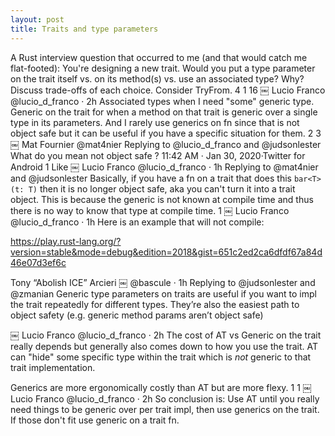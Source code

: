 ```yaml
---
layout: post
title: Traits and type parameters
---
```


A Rust interview question that occurred to me (and that would catch me flat-footed): You're designing a new trait. Would you put a type parameter on the trait itself vs. on its method(s) vs. use an associated type? Why? Discuss trade-offs of each choice. Consider TryFrom.
4
1
16
￼
Lucio Franco
@lucio_d_franco
·
2h
Associated types when I need "some" generic type. Generic on the trait for when a method on that trait is generic over a single type in its parameters. And I rarely use generics on fn since that is not object safe but it can be useful if you have a specific situation for them.
2
3
￼
Mat Fournier
@mat4nier
Replying to
@lucio_d_franco
 and
@judsonlester
What do you mean not object safe ?
11:42 AM · Jan 30, 2020·Twitter for Android
1
 Like
￼
Lucio Franco
@lucio_d_franco
·
1h
Replying to
@mat4nier
 and
@judsonlester
Basically, if you have a fn on a trait that does this `bar<T>(t: T)` then it is no longer object safe, aka you can't turn it into a trait object. This is because the generic is not known at compile time and thus there is no way to know that type at compile time.
1
￼
Lucio Franco
@lucio_d_franco
·
1h
Here is an example that will not compile:

https://play.rust-lang.org/?version=stable&mode=debug&edition=2018&gist=651c2ed2ca6dfdf67a84d46e07d3ef6c

Tony “Abolish ICE” Arcieri ￼
@bascule
·
1h
Replying to
@judsonlester
 and
@zmanian
Generic type parameters on traits are useful if you want to impl the trait repeatedly for different types. They’re also the easiest path to object safety (e.g. generic method params aren’t object safe)


￼
Lucio Franco
@lucio_d_franco
·
2h
The cost of AT vs Generic on the trait really depends but generally also comes down to how you use the trait. AT can "hide" some specific type within the trait which is _not_ generic to that trait implementation.

Generics are more ergonomically costly than AT but are more flexy.
1
1
￼
Lucio Franco
@lucio_d_franco
·
2h
So conclusion is: Use AT until you really need things to be generic over per trait impl, then use generics on the trait. If those don't fit use generic on a trait fn.
